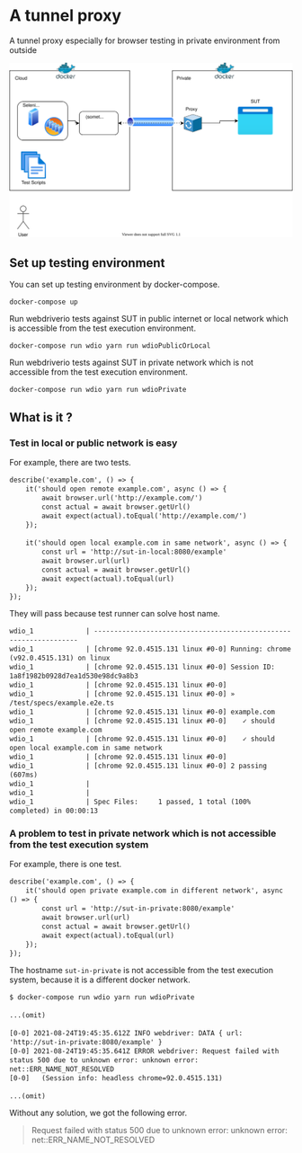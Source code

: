 # A tunnel proxy
A tunnel proxy especially for browser testing in private environment from outside

![](./docs/design_doc.svg)

## Set up testing environment

You can set up testing environment by docker-compose.

```
docker-compose up
```

Run webdriverio tests against SUT in public internet or local network which is accessible from the test execution environment.

```
docker-compose run wdio yarn run wdioPublicOrLocal
```

Run webdriverio tests against SUT in private network which is not accessible from the test execution environment.

```
docker-compose run wdio yarn run wdioPrivate
```

## What is it ?
### Test in local or public network is easy

For example, there are two tests.

```
describe('example.com', () => {
    it('should open remote example.com', async () => {
        await browser.url('http://example.com/')
        const actual = await browser.getUrl()
        await expect(actual).toEqual('http://example.com/')
    });

    it('should open local example.com in same network', async () => {
        const url = 'http://sut-in-local:8080/example'
        await browser.url(url)
        const actual = await browser.getUrl()
        await expect(actual).toEqual(url)
    });
});

```

They will pass because test runner can solve host name.

```
wdio_1             | ------------------------------------------------------------------
wdio_1             | [chrome 92.0.4515.131 linux #0-0] Running: chrome (v92.0.4515.131) on linux
wdio_1             | [chrome 92.0.4515.131 linux #0-0] Session ID: 1a8f1982b0928d7ea1d530e98dc9a8b3
wdio_1             | [chrome 92.0.4515.131 linux #0-0]
wdio_1             | [chrome 92.0.4515.131 linux #0-0] » /test/specs/example.e2e.ts
wdio_1             | [chrome 92.0.4515.131 linux #0-0] example.com
wdio_1             | [chrome 92.0.4515.131 linux #0-0]    ✓ should open remote example.com
wdio_1             | [chrome 92.0.4515.131 linux #0-0]    ✓ should open local example.com in same network
wdio_1             | [chrome 92.0.4515.131 linux #0-0]
wdio_1             | [chrome 92.0.4515.131 linux #0-0] 2 passing (607ms)
wdio_1             |
wdio_1             |
wdio_1             | Spec Files:	 1 passed, 1 total (100% completed) in 00:00:13
```

### A problem to test in private network which is not accessible from the test execution system

For example, there is one test.

```
describe('example.com', () => {
    it('should open private example.com in different network', async () => {
        const url = 'http://sut-in-private:8080/example'
        await browser.url(url)
        const actual = await browser.getUrl()
        await expect(actual).toEqual(url)
    });
});
```

The hostname `sut-in-private` is not accessible from the test execution system, because it is a different docker network.

```
$ docker-compose run wdio yarn run wdioPrivate

...(omit)

[0-0] 2021-08-24T19:45:35.612Z INFO webdriver: DATA { url: 'http://sut-in-private:8080/example' }
[0-0] 2021-08-24T19:45:35.641Z ERROR webdriver: Request failed with status 500 due to unknown error: unknown error: net::ERR_NAME_NOT_RESOLVED
[0-0]   (Session info: headless chrome=92.0.4515.131)

...(omit)
```

Without any solution, we got the following error.

> Request failed with status 500 due to unknown error: unknown error: net::ERR_NAME_NOT_RESOLVED
